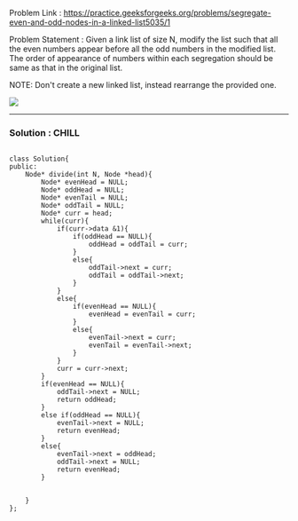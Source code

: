 Problem Link : https://practice.geeksforgeeks.org/problems/segregate-even-and-odd-nodes-in-a-linked-list5035/1

Problem Statement : Given a link list of size N, modify the list such that all the even numbers appear before all the odd numbers in the modified list.<br> The order of appearance of numbers within each segregation should be same as that in the original list.

NOTE: Don't create a new linked list, instead rearrange the provided one.

![](../images/) <br>

_______________________________________________________________________________________________
### Solution : CHILL 

```

class Solution{
public:
    Node* divide(int N, Node *head){
        Node* evenHead = NULL;
        Node* oddHead = NULL;
        Node* evenTail = NULL;
        Node* oddTail = NULL;
        Node* curr = head;
        while(curr){
            if(curr->data &1){
                if(oddHead == NULL){
                    oddHead = oddTail = curr;
                }
                else{
                    oddTail->next = curr;
                    oddTail = oddTail->next;
                }
            }
            else{
                if(evenHead == NULL){
                    evenHead = evenTail = curr;
                }
                else{
                    evenTail->next = curr;
                    evenTail = evenTail->next;
                }
            }
            curr = curr->next;
        }
        if(evenHead == NULL){
            oddTail->next = NULL;
            return oddHead;
        }
        else if(oddHead == NULL){
            evenTail->next = NULL;
            return evenHead;
        }
        else{
            evenTail->next = oddHead;
            oddTail->next = NULL;
            return evenHead;
        }
        
        
    }
};
```